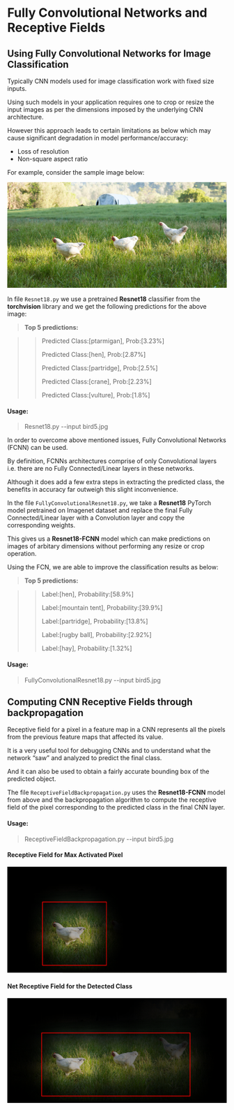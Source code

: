 # Fully Convolutional Networks and Receptive Fields

## Using Fully Convolutional Networks for Image Classification

Typically CNN models used for image classification work with fixed size inputs.

Using such models in your application requires one to crop or resize the input images as per the dimensions imposed by the underlying CNN architecture.

However this approach leads to certain limitations as below which may cause significant degradation in model performance/accuracy:
- Loss of resolution
- Non-square aspect ratio

For example, consider the sample image below:

![Sample Image](bird5.jpg "bird5")

In file `Resnet18.py` we use a pretrained **Resnet18** classifier from the **torchvision** library and we get the following predictions for the above image:
> **Top 5 predictions:**

>> Predicted Class:[ptarmigan], Prob:[3.23%]
>>
>> Predicted Class:[hen], Prob:[2.87%]
>>
>> Predicted Class:[partridge], Prob:[2.5%]
>>
>> Predicted Class:[crane], Prob:[2.23%]
>>
>> Predicted Class:[vulture], Prob:[1.8%]

#### Usage:

> Resnet18.py --input bird5.jpg

In order to overcome above mentioned issues, Fully Convolutional Networks (FCNN) can be used.

By definition, FCNNs architectures comprise of only Convolutional layers i.e. there are no Fully Connected/Linear layers in these networks.

Although it does add a few extra steps in extracting the predicted class, the benefits in accuracy far outweigh this slight inconvenience.

In the file `FullyConvolutionalResnet18.py`, we take a **Resnet18** PyTorch model pretrained on Imagenet dataset and replace the final Fully Connected/Linear layer with a Convolution layer and copy the corresponding weights.

This gives us a **Resnet18-FCNN** model which can make predictions on images of arbitary dimensions without performing any resize or crop operation.

Using the FCN, we are able to improve the classification results as below:
> **Top 5 predictions:**

>> Label:[hen], Probability:[58.9%]
>>
>> Label:[mountain tent], Probability:[39.9%]
>>
>> Label:[partridge], Probability:[13.8%]
>>
>> Label:[rugby ball], Probability:[2.92%]
>>
>> Label:[hay], Probability:[1.32%]

#### Usage:

> FullyConvolutionalResnet18.py --input bird5.jpg

## Computing CNN Receptive Fields through backpropagation

Receptive field for a pixel in a feature map in a CNN represents all the pixels from the previous feature maps that affected its value.

It is a very useful tool for debugging CNNs and to understand what the network “saw” and analyzed to predict the final class.

And it can also be used to obtain a fairly accurate bounding box of the predicted object.

The file `ReceptiveFieldBackpropagation.py` uses the **Resnet18-FCNN** model from above and the backpropagation algorithm to compute the receptive field of the pixel corresponding to the predicted class in the final CNN layer.

#### Usage:

> ReceptiveFieldBackpropagation.py --input bird5.jpg

#### Receptive Field for Max Activated Pixel

![Receptive Field for Max Activated Pixel](max_activation.png "max_activation")

#### Net Receptive Field for the Detected Class

![Net Receptive Field for the Detected Class](receptive_field.png "receptive_field")
